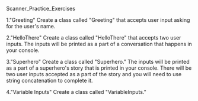 Scanner_Practice_Exercises


1."Greeting"
Create a class called "Greeting" that accepts user input asking for the user's name.

2."HelloThere"
Create a class called "HelloThere" that accepts two user inputs. The inputs will be printed as a part of a conversation that happens in your console.

3."Superhero"
Create a class called "Superhero." The inputs will be printed as a part of a superhero's story that is printed in your console. There will be two user inputs accepted as a part of the story and you will need to use string concatenation to complete it.

4."Variable Inputs"
Create a class called "VariableInputs." 


